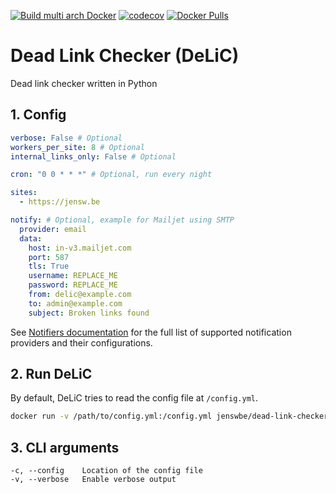 [![Build multi arch Docker](https://github.com/JenswBE/python-dead-link-checker/workflows/Build%20multi%20arch%20Docker/badge.svg)](https://github.com/JenswBE/python-dead-link-checker)
[![codecov](https://codecov.io/gh/JenswBE/python-dead-link-checker/branch/master/graph/badge.svg)](https://codecov.io/gh/JenswBE/python-dead-link-checker)
[![Docker Pulls](https://img.shields.io/docker/pulls/jenswbe/dead-link-checker)](https://hub.docker.com/repository/docker/jenswbe/dead-link-checker)

# Dead Link Checker (DeLiC)

Dead link checker written in Python

## 1. Config

```yaml
verbose: False # Optional
workers_per_site: 8 # Optional
internal_links_only: False # Optional

cron: "0 0 * * *" # Optional, run every night

sites:
  - https://jensw.be

notify: # Optional, example for Mailjet using SMTP
  provider: email
  data:
    host: in-v3.mailjet.com
    port: 587
    tls: True
    username: REPLACE_ME
    password: REPLACE_ME
    from: delic@example.com
    to: admin@example.com
    subject: Broken links found
```

See [Notifiers documentation](https://notifiers.readthedocs.io/en/latest/providers/index.html)
for the full list of supported notification providers and their configurations.

## 2. Run DeLiC

By default, DeLiC tries to read the config file at `/config.yml`.

```bash
docker run -v /path/to/config.yml:/config.yml jenswbe/dead-link-checker
```

## 3. CLI arguments
```
-c, --config    Location of the config file
-v, --verbose   Enable verbose output
```